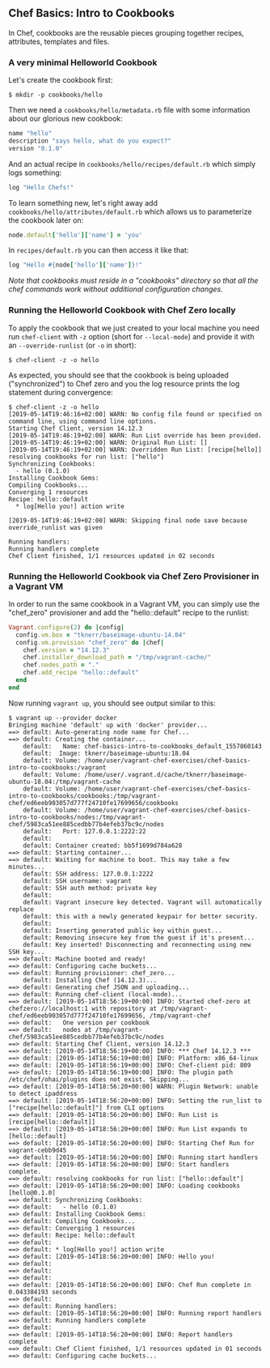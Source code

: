 
## Chef Basics: Intro to Cookbooks

In Chef, cookbooks are the reusable pieces grouping together recipes, attributes,
templates and files.

### A very minimal Helloworld Cookbook

Let's create the cookbook first:
```
$ mkdir -p cookbooks/hello
```

Then we need a `cookbooks/hello/metadata.rb` file with some information about
our glorious new cookbook:
```ruby
name "hello"
description "says hello, what do you expect?"
version "0.1.0"
```

And an actual recipe in `cookbooks/hello/recipes/default.rb` which simply logs something:
```ruby
log "Hello Chefs!"
```

To learn something new, let's right away add `cookbooks/hello/attributes/default.rb` which
allows us to parameterize the cookbook later on:
```ruby
node.default['hello']['name'] = 'you'
```

In `recipes/default.rb` you can then access it like that:
```ruby
log "Hello #{node['hello']['name']}!"
```

*Note that cookbooks must reside in a "cookbooks" directory so that all the chef commands work without
additional configuration changes*.

### Running the Helloworld Cookbook with Chef Zero locally

To apply the cookbook that we just created to your local machine you need
run `chef-client` with `-z` option (short for `--local-mode`) and provide it
with an `--override-runlist` (or `-o` in short):
```
$ chef-client -z -o hello
```

As expected, you should see that the cookbook is being uploaded ("synchronized") to Chef zero
and you the log resource prints the log statement during convergence:
```
$ chef-client -z -o hello
[2019-05-14T19:46:16+02:00] WARN: No config file found or specified on command line, using command line options.
Starting Chef Client, version 14.12.3
[2019-05-14T19:46:19+02:00] WARN: Run List override has been provided.
[2019-05-14T19:46:19+02:00] WARN: Original Run List: []
[2019-05-14T19:46:19+02:00] WARN: Overridden Run List: [recipe[hello]]
resolving cookbooks for run list: ["hello"]
Synchronizing Cookbooks:
  - hello (0.1.0)
Installing Cookbook Gems:
Compiling Cookbooks...
Converging 1 resources
Recipe: hello::default
  * log[Hello you!] action write
  
[2019-05-14T19:46:19+02:00] WARN: Skipping final node save because override_runlist was given

Running handlers:
Running handlers complete
Chef Client finished, 1/1 resources updated in 02 seconds
```

### Running the Helloworld Cookbook via Chef Zero Provisioner in a Vagrant VM

In order to run the same cookbook in a Vagrant VM, you can simply use the "chef_zero"
provisioner and add the "hello::default" recipe to the runlist:
```ruby
Vagrant.configure(2) do |config|
  config.vm.box = "tknerr/baseimage-ubuntu-14.04"
  config.vm.provision "chef_zero" do |chef|
    chef.version = "14.12.3"
    chef.installer_download_path = "/tmp/vagrant-cache/"
    chef.nodes_path = "."
    chef.add_recipe "hello::default"
  end
end
```

Now running `vagrant up`, you should see output similar to this:
```
$ vagrant up --provider docker
Bringing machine 'default' up with 'docker' provider...
==> default: Auto-generating node name for Chef...
==> default: Creating the container...
    default:   Name: chef-basics-intro-to-cookbooks_default_1557860143
    default:  Image: tknerr/baseimage-ubuntu:18.04
    default: Volume: /home/user/vagrant-chef-exercises/chef-basics-intro-to-cookbooks:/vagrant
    default: Volume: /home/user/.vagrant.d/cache/tknerr/baseimage-ubuntu-18.04:/tmp/vagrant-cache
    default: Volume: /home/user/vagrant-chef-exercises/chef-basics-intro-to-cookbooks/cookbooks:/tmp/vagrant-chef/ed6eeb903057d777f24710fe17699656/cookbooks
    default: Volume: /home/user/vagrant-chef-exercises/chef-basics-intro-to-cookbooks/nodes:/tmp/vagrant-chef/5983ca51ee885cedbb77b4efeb37bc9c/nodes
    default:   Port: 127.0.0.1:2222:22
    default:  
    default: Container created: bb5f1699d784a628
==> default: Starting container...
==> default: Waiting for machine to boot. This may take a few minutes...
    default: SSH address: 127.0.0.1:2222
    default: SSH username: vagrant
    default: SSH auth method: private key
    default: 
    default: Vagrant insecure key detected. Vagrant will automatically replace
    default: this with a newly generated keypair for better security.
    default: 
    default: Inserting generated public key within guest...
    default: Removing insecure key from the guest if it's present...
    default: Key inserted! Disconnecting and reconnecting using new SSH key...
==> default: Machine booted and ready!
==> default: Configuring cache buckets...
==> default: Running provisioner: chef_zero...
    default: Installing Chef (14.12.3)...
==> default: Generating chef JSON and uploading...
==> default: Running chef-client (local-mode)...
==> default: [2019-05-14T18:56:19+00:00] INFO: Started chef-zero at chefzero://localhost:1 with repository at /tmp/vagrant-chef/ed6eeb903057d777f24710fe17699656, /tmp/vagrant-chef
==> default:   One version per cookbook
==> default:   nodes at /tmp/vagrant-chef/5983ca51ee885cedbb77b4efeb37bc9c/nodes
==> default: Starting Chef Client, version 14.12.3
==> default: [2019-05-14T18:56:19+00:00] INFO: *** Chef 14.12.3 ***
==> default: [2019-05-14T18:56:19+00:00] INFO: Platform: x86_64-linux
==> default: [2019-05-14T18:56:19+00:00] INFO: Chef-client pid: 809
==> default: [2019-05-14T18:56:19+00:00] INFO: The plugin path /etc/chef/ohai/plugins does not exist. Skipping...
==> default: [2019-05-14T18:56:20+00:00] WARN: Plugin Network: unable to detect ipaddress
==> default: [2019-05-14T18:56:20+00:00] INFO: Setting the run_list to ["recipe[hello::default]"] from CLI options
==> default: [2019-05-14T18:56:20+00:00] INFO: Run List is [recipe[hello::default]]
==> default: [2019-05-14T18:56:20+00:00] INFO: Run List expands to [hello::default]
==> default: [2019-05-14T18:56:20+00:00] INFO: Starting Chef Run for vagrant-cebb9d45
==> default: [2019-05-14T18:56:20+00:00] INFO: Running start handlers
==> default: [2019-05-14T18:56:20+00:00] INFO: Start handlers complete.
==> default: resolving cookbooks for run list: ["hello::default"]
==> default: [2019-05-14T18:56:20+00:00] INFO: Loading cookbooks [hello@0.1.0]
==> default: Synchronizing Cookbooks:
==> default:   - hello (0.1.0)
==> default: Installing Cookbook Gems:
==> default: Compiling Cookbooks...
==> default: Converging 1 resources
==> default: Recipe: hello::default
==> default:   
==> default: * log[Hello you!] action write
==> default: [2019-05-14T18:56:20+00:00] INFO: Hello you!
==> default: 
==> default:   
==> default: 
==> default: [2019-05-14T18:56:20+00:00] INFO: Chef Run complete in 0.043384193 seconds
==> default: 
==> default: Running handlers:
==> default: [2019-05-14T18:56:20+00:00] INFO: Running report handlers
==> default: Running handlers complete
==> default: 
==> default: [2019-05-14T18:56:20+00:00] INFO: Report handlers complete
==> default: Chef Client finished, 1/1 resources updated in 01 seconds
==> default: Configuring cache buckets...
```
